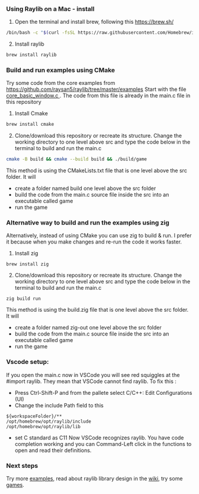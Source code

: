 ### Using Raylib on a Mac - install

1. Open the terminal and install brew, following this https://brew.sh/

```bash
/bin/bash -c "$(curl -fsSL https://raw.githubusercontent.com/Homebrew/install/HEAD/install.sh)"
```

2. Install raylib
```bash
brew install raylib
```

### Build and run examples using CMake
Try some code from the core examples from https://github.com/raysan5/raylib/tree/master/examples
Start with the file [core_basic_window.c ](https://github.com/raysan5/raylib/blob/master/examples/core/core_basic_window.c). The code from this file is already in the main.c file in this repository

1. Install Cmake
```bash
brew install cmake
```

2. Clone/download this repository or recreate its structure. Change the working directory to one level above src and type the code below in the terminal to build and run the main.c

```bash
cmake -B build && cmake --build build && ./build/game
```
This method is using the CMakeLists.txt file that is one level above the src folder. It will 
- create a folder named build one level above the src folder
- build the code from the main.c source file inside the src into an executable called game
- run the game 


### Alternative way to build and run the examples using zig
Alternatively, instead of using CMake you can use zig to build & run. I prefer it because when you make changes and re-run the code it works faster.

1. Install zig
```
brew install zig
```

2. Clone/download this repository or recreate its structure. Change the working directory to one level above src and type the code below in the terminal to build and run the main.c
```
zig build run
```
This method is using the build.zig file that is one level above the src folder. It will 
- create a folder named zig-out one level above the src folder
- build the code from the main.c source file inside the src into an executable called game
- run the game 


### Vscode setup:
If you open the main.c now in VSCode you will see red squiggles at the #import raylib. They mean that VSCode cannot find raylib. To fix this :

- Press Ctrl-Shift-P and from the pallete select C/C++: Edit Configurations (UI)
- Change the include Path field to this 
```
${workspaceFolder}/**
/opt/homebrew/opt/raylib/include
/opt/homebrew/opt/raylib/lib
```
- set C standard as C11
Now VSCode recognizes raylib. You have code completion working and you can Command-Left click in the functions to open and read their definitions.

### Next steps
Try more [examples](https://github.com/raysan5/raylib/tree/master/examples), read about raylib library design in the [wiki](https://github.com/raysan5/raylib/wiki), try some [games](https://www.raylib.com/games.html).
